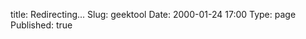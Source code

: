 
title: Redirecting...
Slug: geektool
Date: 2000-01-24 17:00
Type: page
Published: true

<script type="text/javascript">
	var theAddress = "http://lawrenceting.tk/post/chinese-word-of-the-day-geeklet"
	document.write("Redirecting to " + theAddress);
	window.location = theAddress
</script>